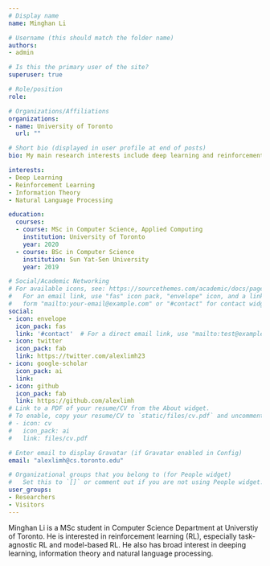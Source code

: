 ```yaml
---
# Display name
name: Minghan Li

# Username (this should match the folder name)
authors:
- admin

# Is this the primary user of the site?
superuser: true

# Role/position
role: 

# Organizations/Affiliations
organizations:
- name: University of Toronto
  url: ""

# Short bio (displayed in user profile at end of posts)
bio: My main research interests include deep learning and reinforcement leanring.

interests:
- Deep Learning
- Reinforcement Learning
- Information Theory
- Natural Language Processing

education:
  courses:
  - course: MSc in Computer Science, Applied Computing
    institution: University of Toronto
    year: 2020
  - course: BSc in Computer Science
    institution: Sun Yat-Sen University
    year: 2019

# Social/Academic Networking
# For available icons, see: https://sourcethemes.com/academic/docs/page-builder/#icons
#   For an email link, use "fas" icon pack, "envelope" icon, and a link in the
#   form "mailto:your-email@example.com" or "#contact" for contact widget.
social:
- icon: envelope
  icon_pack: fas
  link: '#contact'  # For a direct email link, use "mailto:test@example.org".
- icon: twitter
  icon_pack: fab
  link: https://twitter.com/alexlimh23
- icon: google-scholar
  icon_pack: ai
  link: 
- icon: github
  icon_pack: fab
  link: https://github.com/alexlimh
# Link to a PDF of your resume/CV from the About widget.
# To enable, copy your resume/CV to `static/files/cv.pdf` and uncomment the lines below.
# - icon: cv
#   icon_pack: ai
#   link: files/cv.pdf

# Enter email to display Gravatar (if Gravatar enabled in Config)
email: "alexlimh@cs.toronto.edu"

# Organizational groups that you belong to (for People widget)
#   Set this to `[]` or comment out if you are not using People widget.
user_groups:
- Researchers
- Visitors
---
```


Minghan Li is a MSc student in Computer Science Department at Universtiy of Toronto. He is interested in reinforcement learning (RL), especially task-agnostic RL and model-based RL. He also has broad interest in deeping learning, information theory and natural language processing. 
